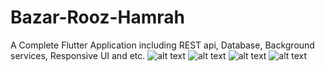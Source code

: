 # Bazar-Rooz-Hamrah
A Complete Flutter Application including REST api, Database, Background services, Responsive UI and etc.
![alt text](https://github.com/alifarahani1998/Bazar-Rooz-Hamrah/blob/master/Demo/Screenshot_1587148256.png)
![alt text](https://github.com/alifarahani1998/Bazar-Rooz-Hamrah/blob/master/Demo/Screenshot_1587148291.png)
![alt text](https://github.com/alifarahani1998/Bazar-Rooz-Hamrah/blob/master/Demo/Screenshot_1587148301.png)
![alt text](https://github.com/alifarahani1998/Bazar-Rooz-Hamrah/blob/master/Demo/Screenshot_1587148333.png)
